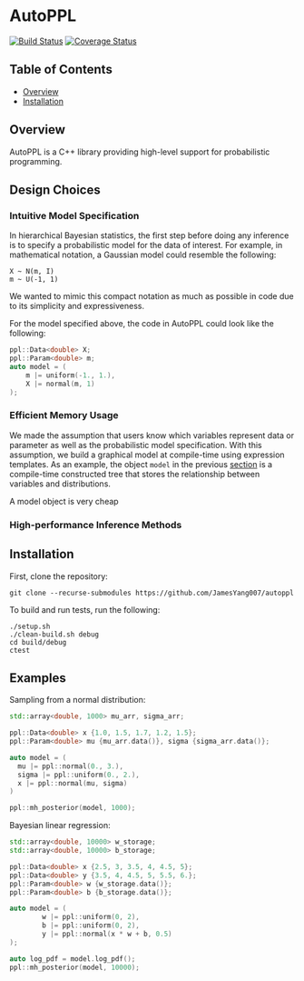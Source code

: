 # AutoPPL

[![Build Status](https://travis-ci.org/JamesYang007/autoppl.svg?branch=master)](https://travis-ci.org/JamesYang007/autoppl)
[![Coverage Status](https://coveralls.io/repos/github/JamesYang007/autoppl/badge.svg?branch=master)](https://coveralls.io/github/JamesYang007/autoppl?branch=master)

## Table of Contents

- [Overview](#overview)
- [Installation](#installation)

## Overview

AutoPPL is a C++ library providing high-level support for probabilistic programming.

## Design Choices

### Intuitive Model Specification 

In hierarchical Bayesian statistics, the first step before doing any inference
is to specify a probabilistic model for the data of interest.
For example, in mathematical notation, a Gaussian model could resemble the following:
```
X ~ N(m, I)
m ~ U(-1, 1)
```

We wanted to mimic this compact notation as much as possible in code
due to its simplicity and expressiveness.

For the model specified above, the code in AutoPPL could look like the following:
```cpp
ppl::Data<double> X;
ppl::Param<double> m;
auto model = (
    m |= uniform(-1., 1.),
    X |= normal(m, 1)
);
```

### Efficient Memory Usage

We made the assumption that users know which variables
represent data or parameter as well as the probabilistic model specification.
With this assumption, we build a graphical model 
at compile-time using expression templates.
As an example, the object `model` in the previous [section](#intuitive-model-specification)
is a compile-time constructed tree that stores 
the relationship between variables and distributions.

A model object is very cheap

### High-performance Inference Methods

## Installation

First, clone the repository:

```
git clone --recurse-submodules https://github.com/JamesYang007/autoppl
```

To build and run tests, run the following:
```
./setup.sh
./clean-build.sh debug
cd build/debug
ctest
```

## Examples

Sampling from a normal distribution:

```cpp
std::array<double, 1000> mu_arr, sigma_arr;

ppl::Data<double> x {1.0, 1.5, 1.7, 1.2, 1.5};
ppl::Param<double> mu {mu_arr.data()}, sigma {sigma_arr.data()};

auto model = (
  mu |= ppl::normal(0., 3.),
  sigma |= ppl::uniform(0., 2.),
  x |= ppl::normal(mu, sigma)
)

ppl::mh_posterior(model, 1000);
```

Bayesian linear regression:

```cpp
std::array<double, 10000> w_storage;
std::array<double, 10000> b_storage;

ppl::Data<double> x {2.5, 3, 3.5, 4, 4.5, 5};
ppl::Data<double> y {3.5, 4, 4.5, 5, 5.5, 6.};
ppl::Param<double> w {w_storage.data()};
ppl::Param<double> b {b_storage.data()};

auto model = (
        w |= ppl::uniform(0, 2),
        b |= ppl::uniform(0, 2),
        y |= ppl::normal(x * w + b, 0.5)
);

auto log_pdf = model.log_pdf();
ppl::mh_posterior(model, 10000);
```
